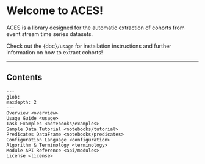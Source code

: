 # Welcome to ACES!

ACES is a library designed for the automatic extraction of cohorts from event stream time series datasets.

Check out the {doc}`/usage` for installation instructions and further information on how to extract cohorts!

______________________________________________________________________

## Contents

```{toctree}
---
glob:
maxdepth: 2
---
Overview <overview>
Usage Guide <usage>
Task Examples <notebooks/examples>
Sample Data Tutorial <notebooks/tutorial>
Predicates DataFrame <notebooks/predicates>
Configuration Language <configuration>
Algorithm & Terminology <terminology>
Module API Reference <api/modules>
License <license>
```
